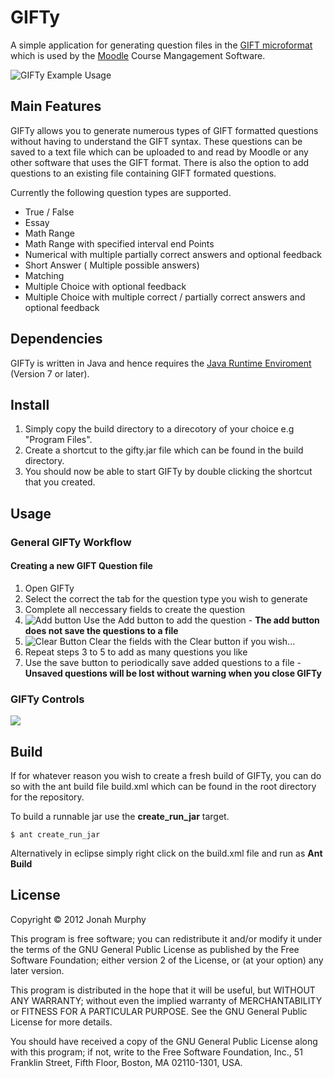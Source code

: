 GIFTy
=====

A simple application for generating question files in the [GIFT microformat](http://docs.moodle.org/23/en/GIFT_format) which is used by the [Moodle](https://moodle.org/)  Course Mangagement Software.

![GIFTy Example Usage](http://img641.imageshack.us/img641/8568/mulitplechoiceexamplesc.png)

Main Features
--------

GIFTy allows you to generate numerous types of GIFT formatted questions without having to understand the GIFT syntax.
These questions can be saved to a text file which can be uploaded to and read by Moodle or any other software that uses the GIFT format.
There is also the option to add questions to an existing file containing GIFT formated questions.

Currently the following question types are supported.

- True / False
- Essay
- Math Range
- Math Range with specified interval end Points
- Numerical with multiple partially correct answers and optional feedback
- Short Answer ( Multiple possible answers)
- Matching
- Multiple Choice with optional feedback
- Multiple Choice with multiple correct / partially correct answers and optional feedback

Dependencies 
------------

GIFTy is written in Java and hence requires the [Java Runtime Enviroment](http://www.oracle.com/technetwork/java/javase/downloads/jre7u9-downloads-1859586.html) (Version 7 or later).

Install
-----------

1. Simply copy the build directory to a direcotory of your choice e.g "Program Files".
2. Create a shortcut to the gifty.jar file which can be found in the build directory.
4. You should now be able to start GIFTy by double clicking the shortcut that you created.

Usage
------------
### General GIFTy Workflow

#### Creating a new GIFT Question file

1. Open GIFTy
2. Select the correct the tab for the question type you wish to generate
3. Complete all neccessary fields to create the question
4. ![Add button](http://img534.imageshack.us/img534/2277/addbutton.png) Use the  Add button to add the question - **The add button does not save the questions to a file**
5. ![Clear Button](http://img29.imageshack.us/img29/1723/clearbutton.png) Clear the fields with the Clear button if you wish...
6. Repeat steps 3 to 5 to add as many questions you like
7. Use the save button to periodically save added questions to a file -  **Unsaved questions will be lost without warning when you close GIFTy**

### GIFTy Controls

![](http://img248.imageshack.us/img248/1900/giftytut.png)


Build
------

If for whatever reason you wish to create a fresh build of GIFTy, you can do so with the ant build file build.xml which can be found in the root directory for the repository.

To build a runnable jar use the **create\_run\_jar** target.

```
$ ant create_run_jar
```

Alternatively in eclipse simply right click on the build.xml file and run as **Ant Build**


License
-------
Copyright © 2012 Jonah Murphy

This program is free software; you can redistribute it and/or modify it under the terms of the GNU General Public License as published by the Free Software Foundation; either version 2 of the License, or (at your option) any later version.

This program is distributed in the hope that it will be useful, but WITHOUT ANY WARRANTY; without even the implied warranty of MERCHANTABILITY or FITNESS FOR A PARTICULAR PURPOSE. See the GNU General Public License for more details.

You should have received a copy of the GNU General Public License along with this program; if not, write to the Free Software Foundation, Inc., 51 Franklin Street, Fifth Floor, Boston, MA 02110-1301, USA.
